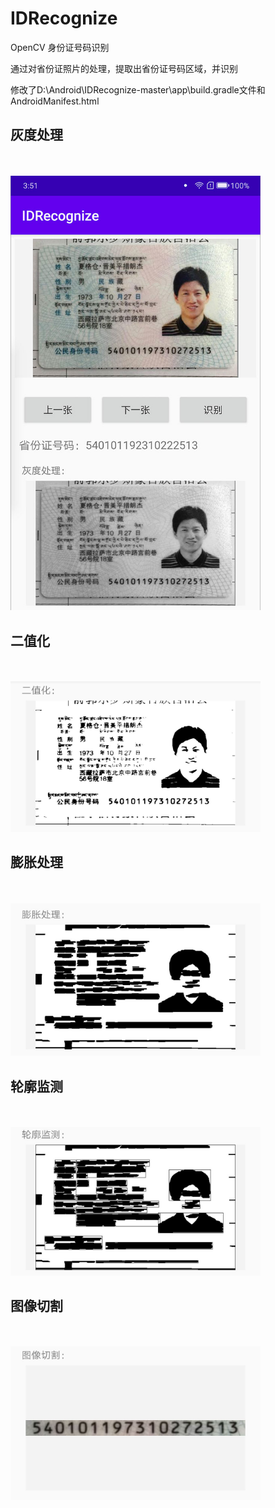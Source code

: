 # IDRecognize
OpenCV 身份证号码识别

通过对省份证照片的处理，提取出省份证号码区域，并识别

修改了D:\Android\IDRecognize-master\app\build.gradle文件和AndroidManifest.html

灰度处理
----
<br><br><img width="400px" style="max-width:100%;" src="https://github.com/longer96/IDRecognize/blob/master/images/01.jpg"/>


二值化
----
<br><br><img width="400px" style="max-width:100%;" src="https://github.com/longer96/IDRecognize/blob/master/images/02.jpg"/>


膨胀处理
----
<br><br><img width="400px" style="max-width:100%;" src="https://github.com/longer96/IDRecognize/blob/master/images/03.jpg"/>


轮廓监测
----
<br><br><img width="400px" style="max-width:100%;" src="https://github.com/longer96/IDRecognize/blob/master/images/04.jpg"/>


图像切割
----
<br><br><img width="400px" style="max-width:100%;" src="https://github.com/longer96/IDRecognize/blob/master/images/05.jpg"/>
